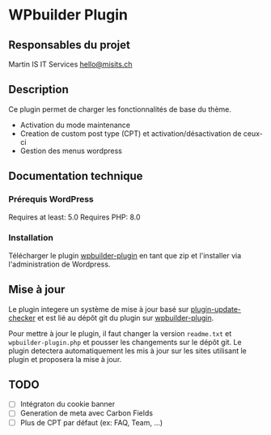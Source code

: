 # WPbuilder Plugin

## Responsables du projet

Martin IS IT Services
<hello@misits.ch>

## Description

Ce plugin permet de charger les fonctionnalités de base du thème.

- Activation du mode maintenance
- Creation de custom post type (CPT) et activation/désactivation de ceux-ci
- Gestion des menus wordpress

## Documentation technique

### Prérequis WordPress

Requires at least: 5.0
Requires PHP: 8.0

### Installation

Télécharger le plugin [wpbuilder-plugin](https://github.com/misits/wpbuilder-plugin) en tant que zip et l'installer via l'administration de Wordpress.

## Mise à jour

Le plugin integere un système de mise à jour basé sur [plugin-update-checker](https://github.com/YahnisElsts/plugin-update-checker) et est lié au dépôt git du plugin sur [wpbuilder-plugin](https://github.com/misits/wpbuilder-plugin).

Pour mettre à jour le plugin, il faut changer la version `readme.txt` et `wpbuilder-plugin.php` et pousser les changements sur le dépôt git. Le plugin detectera automatiquement les mis à jour sur les sites utilisant le plugin et proposera la mise à jour.

## TODO

- [ ] Intégraton du cookie banner
- [ ] Generation de meta avec Carbon Fields
- [ ] Plus de CPT par défaut (ex: FAQ, Team, ...)
